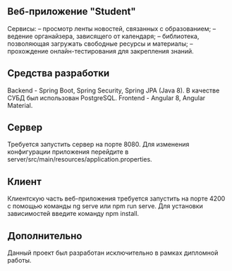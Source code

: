 ## Веб-приложение "Student"

Сервисы:
– просмотр ленты новостей, связанных с образованием;
– ведение органайзера, зависящего от календаря;
– библиотека, позволяющая загружать свободные ресурсы и материалы;
– прохождение онлайн-тестирования для закрепления знаний.

## Средства разработки

Backend - Spring Boot, Spring Security, Spring JPA (Java 8). В качестве СУБД был использован PostgreSQL.
Frontend - Angular 8, Angular Material.

## Сервер

Требуется запустить сервер на порте 8080. Для изменения конфигурации приложения перейдите в server/src/main/resources/application.properties.

## Клиент

Клиентскую часть веб-приложения требуется запустить на порте 4200 с помощью команды ng serve или npm run serve. Для установки зависимостей введите команду npm install.

## Дополнительно

Данный проект был разработан исключительно в рамках дипломной работы.
